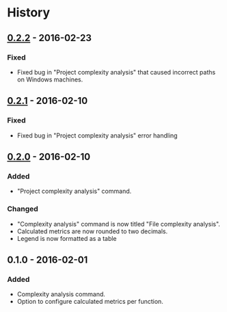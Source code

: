 # History

## [0.2.2] - 2016-02-23
### Fixed
- Fixed bug in "Project complexity analysis" that caused incorrect paths on Windows machines.

## [0.2.1] - 2016-02-10
### Fixed
- Fixed bug in "Project complexity analysis" error handling

## [0.2.0] - 2016-02-10
### Added
- "Project complexity analysis" command.

### Changed
- "Complexity analysis" command is now titled "File complexity analysis".
- Calculated metrics are now rounded to two decimals.
- Legend is now formatted as a table

## 0.1.0 - 2016-02-01
### Added
- Complexity analysis command.
- Option to configure calculated metrics per function.

[Unreleased]: https://github.com/tomi/vscode-js-complexity-analysis/compare/v0.2.2...HEAD
[0.2.2]: https://github.com/tomi/vscode-js-complexity-analysis/compare/v0.2.1...v0.2.2
[0.2.1]: https://github.com/tomi/vscode-js-complexity-analysis/compare/v0.2.0...v0.2.1
[0.2.0]: https://github.com/tomi/vscode-js-complexity-analysis/compare/v0.1.0...v0.2.0
